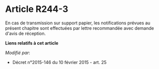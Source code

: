 # Article R244-3

En cas de transmission sur support papier, les notifications prévues au présent chapitre sont effectuées par lettre
recommandée avec demande d'avis de réception.

**Liens relatifs à cet article**

_Modifié par_:

  - Décret n°2015-146 du 10 février 2015 - art. 25
